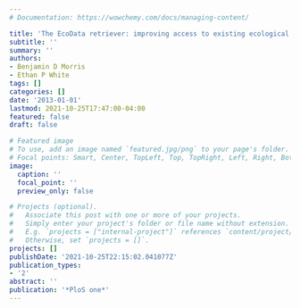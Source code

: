 ```yaml
---
# Documentation: https://wowchemy.com/docs/managing-content/

title: 'The EcoData retriever: improving access to existing ecological data'
subtitle: ''
summary: ''
authors:
- Benjamin D Morris
- Ethan P White
tags: []
categories: []
date: '2013-01-01'
lastmod: 2021-10-25T17:47:00-04:00
featured: false
draft: false

# Featured image
# To use, add an image named `featured.jpg/png` to your page's folder.
# Focal points: Smart, Center, TopLeft, Top, TopRight, Left, Right, BottomLeft, Bottom, BottomRight.
image:
  caption: ''
  focal_point: ''
  preview_only: false

# Projects (optional).
#   Associate this post with one or more of your projects.
#   Simply enter your project's folder or file name without extension.
#   E.g. `projects = ["internal-project"]` references `content/project/deep-learning/index.md`.
#   Otherwise, set `projects = []`.
projects: []
publishDate: '2021-10-25T22:15:02.041077Z'
publication_types:
- '2'
abstract: ''
publication: '*PloS one*'
---
```

